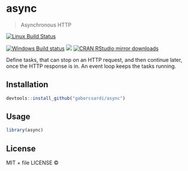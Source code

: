 
# async

> Asynchronous HTTP

[![Linux Build Status](https://travis-ci.org/gaborcsardi/async.svg?branch=master)](https://travis-ci.org/gaborcsardi/async)

[![Windows Build status](https://ci.appveyor.com/api/projects/status/github/gaborcsardi/async?svg=true)](https://ci.appveyor.com/project/gaborcsardi/async)
[![](http://www.r-pkg.org/badges/version/async)](http://www.r-pkg.org/pkg/async)
[![CRAN RStudio mirror downloads](http://cranlogs.r-pkg.org/badges/async)](http://www.r-pkg.org/pkg/async)


Define tasks, that can stop on an HTTP request, and then continue later, once
  the HTTP response is in. An event loop keeps the tasks running.

## Installation

```r
devtools::install_github("gaborcsardi/async")
```

## Usage

```r
library(async)
```

## License

MIT + file LICENSE © 
